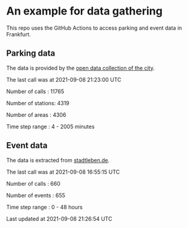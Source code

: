 # An example for data gathering

This repo uses the GitHub Actions to access parking and event data in Frankfurt.

## Parking data
The data is provided by the [open data collection of the city](https://www.offenedaten.frankfurt.de/).

The last call was at 2021-09-08 21:23:00 UTC

Number of calls   : 11765

Number of stations:  4319

Number of areas   :  4306

Time step range   :     4 -  2005 minutes


## Event data
The data is extracted from [stadtleben.de](https://stadtleben.de/frankfurt/).

The last call was at 2021-09-08 16:55:15 UTC

Number of calls   : 660

Number of events  : 655

Time step range   :   0 -  48 hours


Last updated at 2021-09-08 21:26:54 UTC
